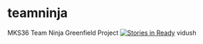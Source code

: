 # teamninja
MKS36 Team Ninja Greenfield Project
[![Stories in Ready](https://badge.waffle.io/MKS-teamninja/teamninja.png?label=ready&title=Ready)](http://waffle.io/MKS-teamninja/teamninja)
vidush
